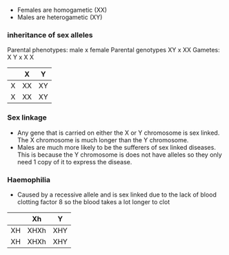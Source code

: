 - Females are homogametic (XX)
-  Males are heterogametic (XY)

### inheritance of sex alleles
Parental phenotypes: male x female
Parental genotypes XY x XX
Gametes: X Y x X X

|     | X   | Y   |
| --- | --- | --- |
| X   | XX  | XY  |
| X   | XX  | XY  | 

### Sex linkage
- Any gene that is carried on either the X or Y chromosome is sex linked. The X chromosome is much longer than the Y chromosome.
- Males are much more likely to be the sufferers of sex linked diseases. This is because the Y chromosome is does not have alleles so they only need 1 copy of it to express the disease.

### Haemophilia
- Caused by a recessive allele and is sex linked due to the lack of blood clotting factor 8 so the blood takes a lot longer to clot

|     | Xh   | Y   |
| --- | ---- | --- |
| XH  | XHXh | XHY |
| XH  | XHXh | XHY | 
